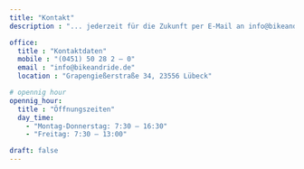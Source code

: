 ```yaml
---
title: "Kontakt"
description : "... jederzeit für die Zukunft per E-Mail an info@bikeandride.de ..."

office:
  title : "Kontaktdaten"
  mobile : "(0451) 50 28 2 – 0"
  email : "info@bikeandride.de"
  location : "Grapengießerstraße 34, 23556 Lübeck"

# opennig hour
opennig_hour:
  title : "Öffnungszeiten"
  day_time:
    - "Montag-Donnerstag: 7:30 – 16:30"
    - "Freitag: 7:30 – 13:00"

draft: false
---
```

